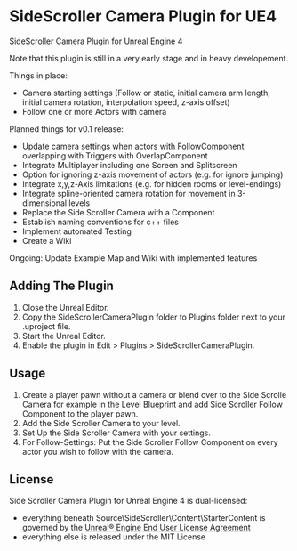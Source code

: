 # SideScroller Camera Plugin for UE4
SideScroller Camera Plugin for Unreal Engine 4

Note that this plugin is still in a very early stage and in heavy developement.

Things in place:
* Camera starting settings (Follow or static, initial camera arm length, initial camera rotation, interpolation speed, z-axis offset)
* Follow one or more Actors with camera


Planned things for v0.1 release:
* Update camera settings when actors with FollowComponent overlapping with Triggers with OverlapComponent
* Integrate Multiplayer including one Screen and Splitscreen
* Option for ignoring z-axis movement of actors (e.g. for ignore jumping)
* Integrate x,y,z-Axis limitations (e.g. for hidden rooms or level-endings)
* Integrate spline-oriented camera rotation for movement in 3-dimensional levels
* Replace the Side Scroller Camera with a Component
* Establish naming conventions for c++ files
* Implement automated Testing
* Create a Wiki

Ongoing: Update Example Map and Wiki with implemented features

## Adding The Plugin

1. Close the Unreal Editor.
1. Copy the SideScrollerCameraPlugin folder to Plugins folder next to your .uproject file.
1. Start the Unreal Editor.
1. Enable the plugin in Edit > Plugins > SideScrollerCameraPlugin.

## Usage

1. Create a player pawn without a camera or blend over to the Side Scrolle Camera for example in the Level Blueprint and add Side Scroller Follow Component to the player pawn.
1. Add the Side Scroller Camera to your level.
1. Set Up the Side Scroller Camera with your settings.
1. For Follow-Settings: Put the Side Scroller Follow Component on every actor you wish to follow with the camera.

## License

Side Scroller Camera Plugin for Unreal Engine 4 is dual-licensed:

* everything beneath Source\SideScroller\Content\StarterContent is governed by the [Unreal® Engine End User License Agreement](https://www.unrealengine.com/eula) 
* everything else is released under the MIT License
